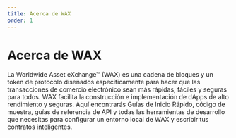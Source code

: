 ```yaml
---
title: Acerca de WAX
order: 1
---
```


# Acerca de WAX

La Worldwide Asset eXchange™ (WAX) es una cadena de bloques y un token de protocolo diseñados específicamente para hacer que las transacciones de comercio electrónico sean más rápidas, fáciles y seguras para todos. WAX facilita la construcción e implementación de dApps de alto rendimiento y seguras. Aquí encontrarás Guías de Inicio Rápido, código de muestra, guías de referencia de API y todas las herramientas de desarrollo que necesitas para configurar un entorno local de WAX y escribir tus contratos inteligentes.

<ChildTableOfContents :max="2" title="Más contenidos en esta sección..." />